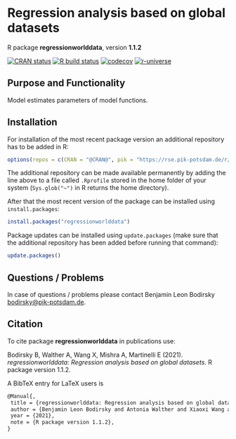 # Regression analysis based on global datasets

R package **regressionworlddata**, version **1.1.2**

[![CRAN status](https://www.r-pkg.org/badges/version/regressionworlddata)](https://cran.r-project.org/package=regressionworlddata)   [![R build status](https://github.com/pik-piam/regressionworlddata/workflows/check/badge.svg)](https://github.com/pik-piam/regressionworlddata/actions) [![codecov](https://codecov.io/gh/pik-piam/regressionworlddata/branch/master/graph/badge.svg)](https://codecov.io/gh/pik-piam/regressionworlddata) [![r-universe](https://pik-piam.r-universe.dev/badges/regressionworlddata)](https://pik-piam.r-universe.dev/ui#builds)

## Purpose and Functionality

Model estimates parameters of model functions.


## Installation

For installation of the most recent package version an additional repository has to be added in R:

```r
options(repos = c(CRAN = "@CRAN@", pik = "https://rse.pik-potsdam.de/r/packages"))
```
The additional repository can be made available permanently by adding the line above to a file called `.Rprofile` stored in the home folder of your system (`Sys.glob("~")` in R returns the home directory).

After that the most recent version of the package can be installed using `install.packages`:

```r 
install.packages("regressionworlddata")
```

Package updates can be installed using `update.packages` (make sure that the additional repository has been added before running that command):

```r 
update.packages()
```

## Questions / Problems

In case of questions / problems please contact Benjamin Leon Bodirsky <bodirsky@pik-potsdam.de>.

## Citation

To cite package **regressionworlddata** in publications use:

Bodirsky B, Walther A, Wang X, Mishra A, Martinelli E (2021). _regressionworlddata: Regression analysis based on global datasets_. R package version 1.1.2.

A BibTeX entry for LaTeX users is

 ```latex
@Manual{,
  title = {regressionworlddata: Regression analysis based on global datasets},
  author = {Benjamin Leon Bodirsky and Antonia Walther and Xiaoxi Wang and Abhijeet Mishra and Eleonora Martinelli},
  year = {2021},
  note = {R package version 1.1.2},
}
```

